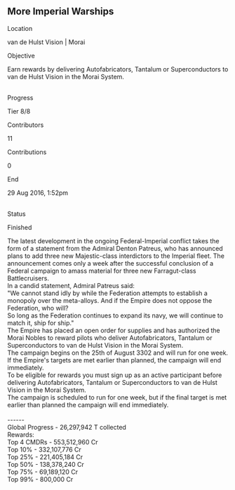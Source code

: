 ## More Imperial Warships

Location

van de Hulst Vision \| Morai

Objective

Earn rewards by delivering Autofabricators, Tantalum or Superconductors
to van de Hulst Vision in the Morai System.

\
Progress

Tier 8/8

Contributors

11

Contributions

0

End

29 Aug 2016, 1:52pm

\
Status

Finished

The latest development in the ongoing Federal-Imperial conflict takes
the form of a statement from the Admiral Denton Patreus, who has
announced plans to add three new Majestic-class interdictors to the
Imperial fleet. The announcement comes only a week after the successful
conclusion of a Federal campaign to amass material for three new
Farragut-class Battlecruisers.\
In a candid statement, Admiral Patreus said:\
\"We cannot stand idly by while the Federation attempts to establish a
monopoly over the meta-alloys. And if the Empire does not oppose the
Federation, who will?\
So long as the Federation continues to expand its navy, we will continue
to match it, ship for ship.\"\
The Empire has placed an open order for supplies and has authorized the
Morai Nobles to reward pilots who deliver Autofabricators, Tantalum or
Superconductors to van de Hulst Vision in the Morai System.\
The campaign begins on the 25th of August 3302 and will run for one
week. If the Empire\'s targets are met earlier than planned, the
campaign will end immediately.\
To be eligible for rewards you must sign up as an active participant
before delivering Autofabricators, Tantalum or Superconductors to van de
Hulst Vision in the Morai System.\
The campaign is scheduled to run for one week, but if the final target
is met earlier than planned the campaign will end immediately.\
\
------\
Global Progress - 26,297,942 T collected\
Rewards:\
Top 4 CMDRs - 553,512,960 Cr\
Top 10% - 332,107,776 Cr\
Top 25% - 221,405,184 Cr\
Top 50% - 138,378,240 Cr\
Top 75% - 69,189,120 Cr\
Top 99% - 800,000 Cr
